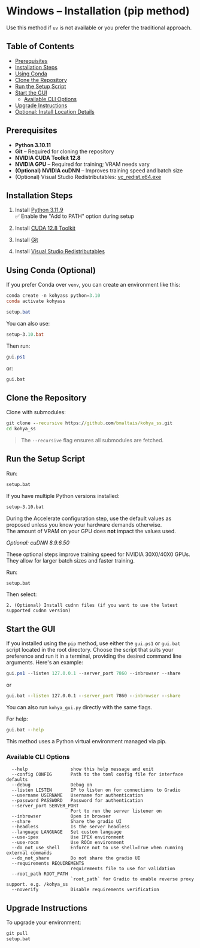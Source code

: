 # Windows – Installation (pip method)

Use this method if `uv` is not available or you prefer the traditional approach.

## Table of Contents

- [Prerequisites](#prerequisites)
- [Installation Steps](#installation-steps)
- [Using Conda](#using-conda-optional)
- [Clone the Repository](#clone-the-repository)
- [Run the Setup Script](#run-the-setup-script)
- [Start the GUI](#start-the-gui)
    - [Available CLI Options](#available-cli-options)
- [Upgrade Instructions](#upgrade-instructions)
- [Optional: Install Location Details](#optional-install-location-details)

## Prerequisites

- **Python 3.10.11**
- **Git** – Required for cloning the repository
- **NVIDIA CUDA Toolkit 12.8**
- **NVIDIA GPU** – Required for training; VRAM needs vary
- **(Optional) NVIDIA cuDNN** – Improves training speed and batch size
- (Optional) Visual Studio Redistributables: [vc_redist.x64.exe](https://aka.ms/vs/17/release/vc_redist.x64.exe)

## Installation Steps

1. Install [Python 3.11.9](https://www.python.org/ftp/python/3.11.9/python-3.11.9-amd64.exe)  
   ✅ Enable the "Add to PATH" option during setup

2. Install [CUDA 12.8 Toolkit](https://developer.nvidia.com/cuda-12-8-0-download-archive?target_os=Windows&target_arch=x86_64)

3. Install [Git](https://git-scm.com/download/win)

4. Install [Visual Studio Redistributables](https://aka.ms/vs/17/release/vc_redist.x64.exe)


## Using Conda (Optional)

If you prefer Conda over `venv`, you can create an environment like this:

```powershell
conda create -n kohyass python=3.10
conda activate kohyass

setup.bat
```

You can also use:

```powershell
setup-3.10.bat
```

Then run:

```powershell
gui.ps1
```

or:

```cmd
gui.bat
```

## Clone the Repository

Clone with submodules:

```cmd
git clone --recursive https://github.com/bmaltais/kohya_ss.git
cd kohya_ss
```

> The `--recursive` flag ensures all submodules are fetched.

## Run the Setup Script

Run:

```cmd
setup.bat
```

If you have multiple Python versions installed:

```cmd
setup-3.10.bat
```

During the Accelerate configuration step, use the default values as proposed unless you know your hardware demands otherwise.  
The amount of VRAM on your GPU does **not** impact the values used.

*Optional: cuDNN 8.9.6.50*

These optional steps improve training speed for NVIDIA 30X0/40X0 GPUs. They allow for larger batch sizes and faster training.

Run:

```cmd
setup.bat
```

Then select:

```
2. (Optional) Install cudnn files (if you want to use the latest supported cudnn version)
```
## Start the GUI

If you installed using the `pip` method, use either the `gui.ps1` or `gui.bat` script located in the root directory. Choose the script that suits your preference and run it in a terminal, providing the desired command line arguments. Here's an example:

```powershell
gui.ps1 --listen 127.0.0.1 --server_port 7860 --inbrowser --share
```

or

```cmd
gui.bat --listen 127.0.0.1 --server_port 7860 --inbrowser --share
```

You can also run `kohya_gui.py` directly with the same flags.

For help:

```cmd
gui.bat --help
```

This method uses a Python virtual environment managed via pip.

### Available CLI Options

```text
  --help                show this help message and exit
  --config CONFIG       Path to the toml config file for interface defaults
  --debug               Debug on
  --listen LISTEN       IP to listen on for connections to Gradio
  --username USERNAME   Username for authentication
  --password PASSWORD   Password for authentication
  --server_port SERVER_PORT
                        Port to run the server listener on
  --inbrowser           Open in browser
  --share               Share the gradio UI
  --headless            Is the server headless
  --language LANGUAGE   Set custom language
  --use-ipex            Use IPEX environment
  --use-rocm            Use ROCm environment
  --do_not_use_shell    Enforce not to use shell=True when running external commands
  --do_not_share        Do not share the gradio UI
  --requirements REQUIREMENTS
                        requirements file to use for validation
  --root_path ROOT_PATH
                        `root_path` for Gradio to enable reverse proxy support. e.g. /kohya_ss
  --noverify            Disable requirements verification
```

## Upgrade Instructions

To upgrade your environment:

```cmd
git pull
setup.bat
```

